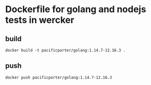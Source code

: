 # Dockerfile for golang and nodejs tests in wercker

## build

```
docker build -t pacificporter/golang:1.14.7-12.16.3 .
```

## push

```
docker push pacificporter/golang:1.14.7-12.16.3
```
